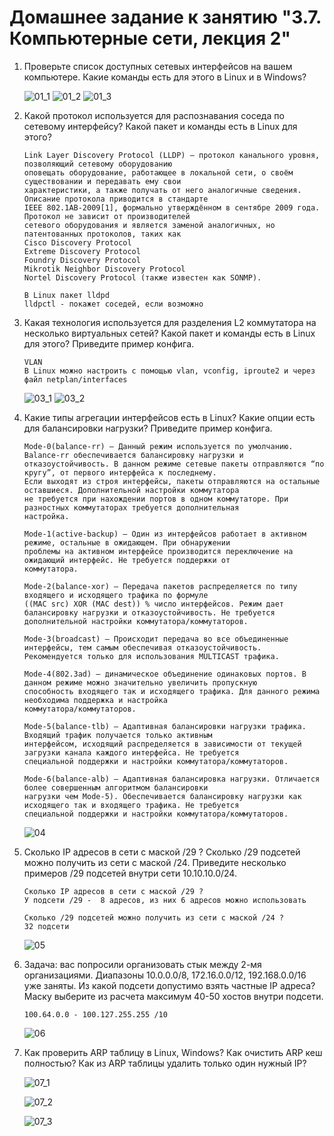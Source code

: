 # Домашнее задание к занятию "3.7. Компьютерные сети, лекция 2"

1. Проверьте список доступных сетевых интерфейсов на вашем компьютере. Какие команды есть для этого в Linux и в Windows?

   ![01_1](https://github.com/NotClove/netology.devops/blob/master/03-sysadmin-07-net/pics/01_1.jpg?raw=true)
   ![01_2](https://github.com/NotClove/netology.devops/blob/master/03-sysadmin-07-net/pics/01_2.jpg?raw=true)
   ![01_3](https://github.com/NotClove/netology.devops/blob/master/03-sysadmin-07-net/pics/01_3.jpg?raw=true)

2. Какой протокол используется для распознавания соседа по сетевому интерфейсу? Какой пакет и команды есть в Linux для этого?

    ```
    Link Layer Discovery Protocol (LLDP) — протокол канального уровня, позволяющий сетевому оборудованию 
    оповещать оборудование, работающее в локальной сети, о своём существовании и передавать ему свои 
    характеристики, а также получать от него аналогичные сведения. Описание протокола приводится в стандарте 
    IEEE 802.1AB-2009[1], формально утверждённом в сентябре 2009 года. Протокол не зависит от производителей 
    сетевого оборудования и является заменой аналогичных, но патентованных протоколов, таких как 
    Cisco Discovery Protocol
    Extreme Discovery Protocol
    Foundry Discovery Protocol
    Mikrotik Neighbor Discovery Protocol
    Nortel Discovery Protocol (также известен как SONMP).
   
    В Linux пакет lldpd
    lldpctl - покажет соседей, если возможно
    ```
   



3. Какая технология используется для разделения L2 коммутатора на несколько виртуальных сетей? Какой пакет и команды есть в Linux для этого? Приведите пример конфига.

    ```
    VLAN
    В Linux можно настроить с помощью vlan, vconfig, iproute2 и через файл netplan/interfaces     
    ```
   
   ![03_1](https://github.com/NotClove/netology.devops/blob/master/03-sysadmin-07-net/pics/03_1.jpg?raw=true)
   ![03_2](https://github.com/NotClove/netology.devops/blob/master/03-sysadmin-07-net/pics/03_2.jpg?raw=true)

5. Какие типы агрегации интерфейсов есть в Linux? Какие опции есть для балансировки нагрузки? Приведите пример конфига.

    ```
   Mode-0(balance-rr) – Данный режим используется по умолчанию. Balance-rr обеспечивается балансировку нагрузки и 
   отказоустойчивость. В данном режиме сетевые пакеты отправляются “по кругу”, от первого интерфейса к последнему. 
   Если выходят из строя интерфейсы, пакеты отправляются на остальные оставшиеся. Дополнительной настройки коммутатора 
   не требуется при нахождении портов в одном коммутаторе. При разностных коммутаторах требуется дополнительная 
   настройка.

   Mode-1(active-backup) – Один из интерфейсов работает в активном режиме, остальные в ожидающем. При обнаружении 
   проблемы на активном интерфейсе производится переключение на ожидающий интерфейс. Не требуется поддержки от 
   коммутатора.

   Mode-2(balance-xor) – Передача пакетов распределяется по типу входящего и исходящего трафика по формуле 
   ((MAC src) XOR (MAC dest)) % число интерфейсов. Режим дает балансировку нагрузки и отказоустойчивость. Не требуется 
   дополнительной настройки коммутатора/коммутаторов.

   Mode-3(broadcast) – Происходит передача во все объединенные интерфейсы, тем самым обеспечивая отказоустойчивость. 
   Рекомендуется только для использования MULTICAST трафика.

   Mode-4(802.3ad) – динамическое объединение одинаковых портов. В данном режиме можно значительно увеличить пропускную 
   способность входящего так и исходящего трафика. Для данного режима необходима поддержка и настройка 
   коммутатора/коммутаторов.

   Mode-5(balance-tlb) – Адаптивная балансировки нагрузки трафика. Входящий трафик получается только активным 
   интерфейсом, исходящий распределяется в зависимости от текущей загрузки канала каждого интерфейса. Не требуется 
   специальной поддержки и настройки коммутатора/коммутаторов.

   Mode-6(balance-alb) – Адаптивная балансировка нагрузки. Отличается более совершенным алгоритмом балансировки 
   нагрузки чем Mode-5). Обеспечивается балансировку нагрузки как исходящего так и входящего трафика. Не требуется 
   специальной поддержки и настройки коммутатора/коммутаторов. 
   
    ```

   ![04](https://github.com/NotClove/netology.devops/blob/master/03-sysadmin-07-net/pics/04.jpg?raw=true)

6. Сколько IP адресов в сети с маской /29 ? Сколько /29 подсетей можно получить из сети с маской /24. Приведите несколько примеров /29 подсетей внутри сети 10.10.10.0/24.

    ```
    Сколько IP адресов в сети с маской /29 ?
    У подсети /29 -  8 адресов, из них 6 адресов можно использовать
    
    Сколько /29 подсетей можно получить из сети с маской /24 ?
    32 подсети
    ```
   
   ![05](https://github.com/NotClove/netology.devops/blob/master/03-sysadmin-07-net/pics/05.jpg?raw=true)

7. Задача: вас попросили организовать стык между 2-мя организациями. Диапазоны 10.0.0.0/8, 172.16.0.0/12, 192.168.0.0/16 уже заняты. Из какой подсети допустимо взять частные IP адреса? Маску выберите из расчета максимум 40-50 хостов внутри подсети.

    ```
    100.64.0.0 - 100.127.255.255 /10
    ```

   ![06](https://github.com/NotClove/netology.devops/blob/master/03-sysadmin-07-net/pics/06.jpg?raw=true)

7. Как проверить ARP таблицу в Linux, Windows? Как очистить ARP кеш полностью? Как из ARP таблицы удалить только один нужный IP?

   ![07_1](https://github.com/NotClove/netology.devops/blob/master/03-sysadmin-07-net/pics/07.jpg?raw=true)

   ![07_2](https://github.com/NotClove/netology.devops/blob/master/03-sysadmin-07-net/pics/07_2.jpg?raw=true)

   ![07_3](https://github.com/NotClove/netology.devops/blob/master/03-sysadmin-07-net/pics/07_3.jpg?raw=true)